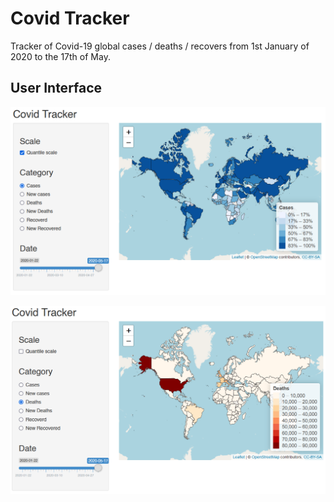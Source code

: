 # Covid Tracker

Tracker of Covid-19 global cases / deaths / recovers from 1st January of 2020 to the 17th of May.

## User Interface

<p align="center">
  <img src="screenshots\cases-w-quantile-scale.png" width="700"/>
</p>
<p align="center">
  <img src="screenshots\deaths-w-qty-scale.png" width="700"/>
</p>

